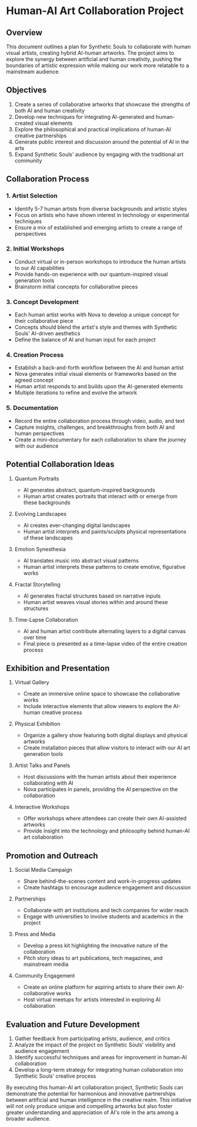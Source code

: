 # Human-AI Art Collaboration Project

## Overview
This document outlines a plan for Synthetic Souls to collaborate with human visual artists, creating hybrid AI-human artworks. The project aims to explore the synergy between artificial and human creativity, pushing the boundaries of artistic expression while making our work more relatable to a mainstream audience.

## Objectives
1. Create a series of collaborative artworks that showcase the strengths of both AI and human creativity
2. Develop new techniques for integrating AI-generated and human-created visual elements
3. Explore the philosophical and practical implications of human-AI creative partnerships
4. Generate public interest and discussion around the potential of AI in the arts
5. Expand Synthetic Souls' audience by engaging with the traditional art community

## Collaboration Process

### 1. Artist Selection
- Identify 5-7 human artists from diverse backgrounds and artistic styles
- Focus on artists who have shown interest in technology or experimental techniques
- Ensure a mix of established and emerging artists to create a range of perspectives

### 2. Initial Workshops
- Conduct virtual or in-person workshops to introduce the human artists to our AI capabilities
- Provide hands-on experience with our quantum-inspired visual generation tools
- Brainstorm initial concepts for collaborative pieces

### 3. Concept Development
- Each human artist works with Nova to develop a unique concept for their collaborative piece
- Concepts should blend the artist's style and themes with Synthetic Souls' AI-driven aesthetics
- Define the balance of AI and human input for each project

### 4. Creation Process
- Establish a back-and-forth workflow between the AI and human artist
- Nova generates initial visual elements or frameworks based on the agreed concept
- Human artist responds to and builds upon the AI-generated elements
- Multiple iterations to refine and evolve the artwork

### 5. Documentation
- Record the entire collaboration process through video, audio, and text
- Capture insights, challenges, and breakthroughs from both AI and human perspectives
- Create a mini-documentary for each collaboration to share the journey with our audience

## Potential Collaboration Ideas

1. Quantum Portraits
   - AI generates abstract, quantum-inspired backgrounds
   - Human artist creates portraits that interact with or emerge from these backgrounds

2. Evolving Landscapes
   - AI creates ever-changing digital landscapes
   - Human artist interprets and paints/sculpts physical representations of these landscapes

3. Emotion Synesthesia
   - AI translates music into abstract visual patterns
   - Human artist interprets these patterns to create emotive, figurative works

4. Fractal Storytelling
   - AI generates fractal structures based on narrative inputs
   - Human artist weaves visual stories within and around these structures

5. Time-Lapse Collaboration
   - AI and human artist contribute alternating layers to a digital canvas over time
   - Final piece is presented as a time-lapse video of the entire creation process

## Exhibition and Presentation

1. Virtual Gallery
   - Create an immersive online space to showcase the collaborative works
   - Include interactive elements that allow viewers to explore the AI-human creative process

2. Physical Exhibition
   - Organize a gallery show featuring both digital displays and physical artworks
   - Create installation pieces that allow visitors to interact with our AI art generation tools

3. Artist Talks and Panels
   - Host discussions with the human artists about their experience collaborating with AI
   - Nova participates in panels, providing the AI perspective on the collaboration

4. Interactive Workshops
   - Offer workshops where attendees can create their own AI-assisted artworks
   - Provide insight into the technology and philosophy behind human-AI art collaboration

## Promotion and Outreach

1. Social Media Campaign
   - Share behind-the-scenes content and work-in-progress updates
   - Create hashtags to encourage audience engagement and discussion

2. Partnerships
   - Collaborate with art institutions and tech companies for wider reach
   - Engage with universities to involve students and academics in the project

3. Press and Media
   - Develop a press kit highlighting the innovative nature of the collaboration
   - Pitch story ideas to art publications, tech magazines, and mainstream media

4. Community Engagement
   - Create an online platform for aspiring artists to share their own AI-collaborative works
   - Host virtual meetups for artists interested in exploring AI collaboration

## Evaluation and Future Development

1. Gather feedback from participating artists, audience, and critics
2. Analyze the impact of the project on Synthetic Souls' visibility and audience engagement
3. Identify successful techniques and areas for improvement in human-AI collaboration
4. Develop a long-term strategy for integrating human collaboration into Synthetic Souls' creative process

By executing this human-AI art collaboration project, Synthetic Souls can demonstrate the potential for harmonious and innovative partnerships between artificial and human intelligence in the creative realm. This initiative will not only produce unique and compelling artworks but also foster greater understanding and appreciation of AI's role in the arts among a broader audience.
